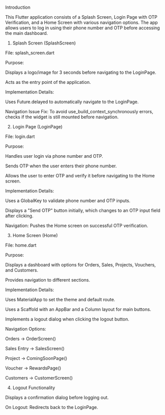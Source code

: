 Introduction

This Flutter application consists of a Splash Screen, Login Page with OTP Verification, and a Home Screen with various navigation options. The app allows users to log in using their phone number and OTP before accessing the main dashboard.

1. Splash Screen (SplashScreen)

File: splash_screen.dart

Purpose:

Displays a logo/image for 3 seconds before navigating to the LoginPage.

Acts as the entry point of the application.

Implementation Details:

Uses Future.delayed to automatically navigate to the LoginPage.

Navigation Issue Fix: To avoid use_build_context_synchronously errors, checks if the widget is still mounted before navigation.


2. Login Page (LoginPage)

File: login.dart

Purpose:

Handles user login via phone number and OTP.

Sends OTP when the user enters their phone number.

Allows the user to enter OTP and verify it before navigating to the Home screen.

Implementation Details:

Uses a GlobalKey<FormState> to validate phone number and OTP inputs.

Displays a "Send OTP" button initially, which changes to an OTP input field after clicking.

Navigation: Pushes the Home screen on successful OTP verification.


3. Home Screen (Home)

File: home.dart

Purpose:

Displays a dashboard with options for Orders, Sales, Projects, Vouchers, and Customers.

Provides navigation to different sections.

Implementation Details:

Uses MaterialApp to set the theme and default route.

Uses a Scaffold with an AppBar and a Column layout for main buttons.

Implements a logout dialog when clicking the logout button.

Navigation Options:

Orders → OrderScreen()

Sales Entry → SalesScreen()

Project → ComingSoonPage()

Voucher → RewardsPage()

Customers → CustomerScreen()

4. Logout Functionality

Displays a confirmation dialog before logging out.

On Logout: Redirects back to the LoginPage.
